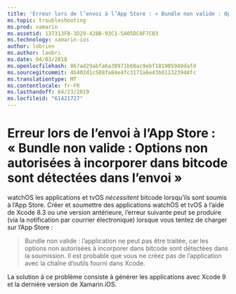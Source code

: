```yaml
---
title: 'Erreur lors de l’envoi à l’App Store : « Bundle non valide : Options non autorisées à incorporer dans bitcode sont détectées dans l’envoi »'
ms.topic: troubleshooting
ms.prod: xamarin
ms.assetid: 137313FB-3D29-428B-93C1-5A05DC8F7C03
ms.technology: xamarin-ios
author: lobrien
ms.author: laobri
ms.date: 04/03/2018
ms.openlocfilehash: 867ad29abfa6a38971b60ac9ebf181905949dafd
ms.sourcegitcommit: 4b402d1c508fa84e4fc3171a6e43b811323948fc
ms.translationtype: MT
ms.contentlocale: fr-FR
ms.lasthandoff: 04/23/2019
ms.locfileid: "61421727"
---
```

# <a name="error-when-submitting-to-app-store-invalid-bundle---options-not-allowed-to-be-embedded-in-bitcode-are-detected-in-the-submission"></a>Erreur lors de l’envoi à l’App Store : « Bundle non valide : Options non autorisées à incorporer dans bitcode sont détectées dans l’envoi »

watchOS les applications et tvOS _nécessitent_ bitcode lorsqu’ils sont soumis à l’App Store. Créer et soumettre des applications watchOS et tvOS à l’aide de Xcode 8.3 ou une version antérieure, l’erreur suivante peut se produire (via la notification par courrier électronique) lorsque vous tentez de charger sur l’App Store :

>Bundle non valide : l’application ne peut pas être traitée, car les options non autorisées à incorporer dans bitcode sont détectées dans la soumission. Il est probable que vous ne créez pas de l’application avec la chaîne d’outils fourni dans Xcode.

La solution à ce problème consiste à générer les applications avec Xcode 9 et la dernière version de Xamarin.iOS.
